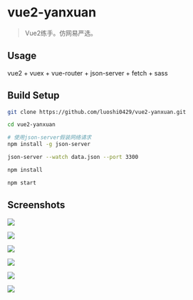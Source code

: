 # vue2-yanxuan
> Vue2练手。仿网易严选。

## Usage

vue2 + vuex + vue-router + json-server + fetch + sass 



## Build Setup

``` bash
git clone https://github.com/luoshi0429/vue2-yanxuan.git

cd vue2-yanxuan

# 使用json-server假装网络请求
npm install -g json-server

json-server --watch data.json --port 3300

npm install

npm start
```

## Screenshots

![](https://github.com/luoshi0429/vue2-yanxuan/blob/master/screenshots/yanxuan-home.jpg?raw=true)

![](https://github.com/luoshi0429/vue2-yanxuan/blob/master/screenshots/yanxuan-manufacturer.jpg?raw=true)

![](https://github.com/luoshi0429/vue2-yanxuan/blob/master/screenshots/yanxuan-productdetail.jpg?raw=true)

![](https://github.com/luoshi0429/vue2-yanxuan/blob/master/screenshots/yanxuan-topic.jpg?raw=true)

![](https://github.com/luoshi0429/vue2-yanxuan/blob/master/screenshots/yanxuan-category.jpg?raw=true)

![](https://github.com/luoshi0429/vue2-yanxuan/blob/master/screenshots/yanxuan-cart.jpg?raw=true)